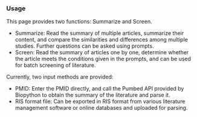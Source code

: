 ### Usage

This page provides two functions: Summarize and Screen.

- Summarize: Read the summary of multiple articles, summarize their content, and compare the similarities and differences among multiple studies. Further questions can be asked using prompts.
- Screen: Read the summary of articles one by one, determine whether the article meets the conditions given in the prompts, and can be used for batch screening of literature.

Currently, two input methods are provided:

- PMID: Enter the PMID directly, and call the Pumbed API provided by Biopython to obtain the summary of the literature and parse it.
- RIS format file: Can be exported in RIS format from various literature management software or online databases and uploaded for parsing.
